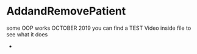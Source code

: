 # AddandRemovePatient
 some OOP works OCTOBER 2019
 you can find a TEST Video inside file to see what it does
 * [Example Video]: main/TEST%20Vide.mov
